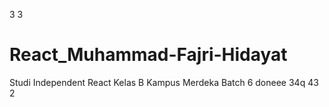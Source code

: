 3
3
# React_Muhammad-Fajri-Hidayat
Studi Independent React Kelas B Kampus Merdeka Batch 6
doneee
34q
43
2
